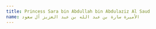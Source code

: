 ```yaml
---
title: Princess Sara bin Abdullah bin Abdulaziz Al Saud
name: الأميرة سارة بن عبد الله بن عبد العزيز آل سعود
---
```


